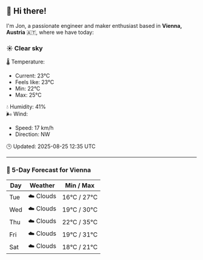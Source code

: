 ## 👋 Hi there!

I'm Jon, a passionate engineer and maker enthusiast based in **Vienna, Austria** 🇦🇹, where we have today:

### ☀️ Clear sky 

🌡️ Temperature: 
* Current: 23°C
* Feels like: 23°C
* Min: 22°C 
* Max: 25°C  

💧 Humidity: 41%  
🌬️ Wind: 
* Speed: 17 km/h 
* Direction: NW  

🕒 Updated: 2025-08-25 12:35 UTC

---

### 📅 5-Day Forecast for Vienna

| Day | Weather | Min / Max |
|-----|---------|------------|
| Tue | ☁️ Clouds | 16°C / 27°C |
| Wed | ☁️ Clouds | 19°C / 30°C |
| Thu | ☁️ Clouds | 22°C / 35°C |
| Fri | ☁️ Clouds | 19°C / 31°C |
| Sat | ☁️ Clouds | 18°C / 21°C |
